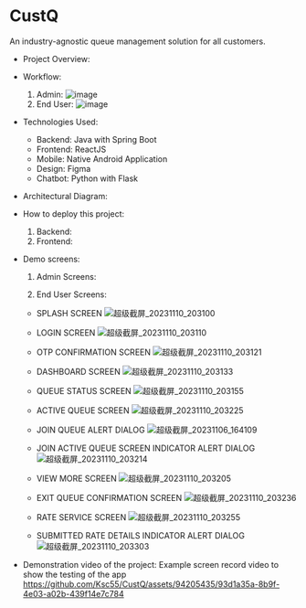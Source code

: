 # CustQ
An industry-agnostic queue management solution for all customers.
- Project Overview:

- Workflow:
  1) Admin:
     ![image](https://github.com/Ksc55/CustQ/assets/6066608/0f7f7e07-f855-4238-8a50-3c45f2fcfc4f)
  2) End User:
     ![image](https://github.com/Ksc55/CustQ/assets/6066608/f15b3916-ac3c-44e6-9d3f-bea81e2ce7d1)

- Technologies Used:
    -  Backend:    Java with Spring Boot
    -  Frontend:   ReactJS
    -  Mobile:     Native Android Application
    -  Design:     Figma
    -  Chatbot:    Python with Flask
      
- Architectural Diagram:

    
- How to deploy this project:
  1) Backend:
  2) Frontend:
  
- Demo screens:
  1) Admin Screens:

  2) End User Screens:
    - SPLASH SCREEN
      ![超级截屏_20231110_203100](https://github.com/Ksc55/CustQ/assets/94205435/00def03d-e9b4-41fc-a00c-30c459ea93b2)
      
    - LOGIN SCREEN
      ![超级截屏_20231110_203110](https://github.com/Ksc55/CustQ/assets/94205435/b5e709c1-aaab-4a39-ae97-1111f7e3383b)
      
    - OTP CONFIRMATION SCREEN
      ![超级截屏_20231110_203121](https://github.com/Ksc55/CustQ/assets/94205435/c69222c6-2f3e-41d8-b963-5d9554cb0e29)
      
    - DASHBOARD SCREEN
      ![超级截屏_20231110_203133](https://github.com/Ksc55/CustQ/assets/94205435/b982e3b2-8841-4af9-a1c5-568774f94a53)
      
    - QUEUE STATUS SCREEN
      ![超级截屏_20231110_203155](https://github.com/Ksc55/CustQ/assets/94205435/a11a51c2-2cf8-4684-90f8-bb8dcfba6141)
      
    - ACTIVE QUEUE SCREEN
      ![超级截屏_20231110_203225](https://github.com/Ksc55/CustQ/assets/94205435/29c594f5-dce1-4fb3-b7e1-bd6ca8a18cf6)
      
    - JOIN QUEUE ALERT DIALOG
      ![超级截屏_20231106_164109](https://github.com/Ksc55/CustQ/assets/94205435/f3ffabe5-8604-4474-90c8-67d7e6d12d1b)

    - JOIN ACTIVE QUEUE SCREEN INDICATOR ALERT DIALOG
      ![超级截屏_20231110_203214](https://github.com/Ksc55/CustQ/assets/94205435/20cbab9d-49c4-4572-aa20-43bd0ade3fd0)

    - VIEW MORE SCREEN
      ![超级截屏_20231110_203205](https://github.com/Ksc55/CustQ/assets/94205435/70367a7f-c416-4445-8b80-6640bf5c56be)

    - EXIT QUEUE CONFIRMATION SCREEN
    ![超级截屏_20231110_203236](https://github.com/Ksc55/CustQ/assets/94205435/47822998-4d6b-4334-9b4e-0eced3bcb928)

    - RATE SERVICE SCREEN
    ![超级截屏_20231110_203255](https://github.com/Ksc55/CustQ/assets/94205435/ad28aac4-4831-4ebc-9065-b475da41ed89)

    - SUBMITTED RATE DETAILS INDICATOR ALERT DIALOG
    ![超级截屏_20231110_203303](https://github.com/Ksc55/CustQ/assets/94205435/5b2b9b72-fa7e-4c22-b697-2ca15afed29b)


- Demonstration video of the project:
  Example screen record video to show the testing of the app
  https://github.com/Ksc55/CustQ/assets/94205435/93d1a35a-8b9f-4e03-a02b-439f14e7c784
  